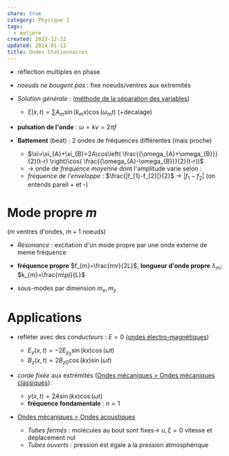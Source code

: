```yaml
---  
share: true  
category: Physique 3  
tags:  
  - matière  
created: 2023-12-22  
updated: 2024-01-12  
title: Ondes Stationnaires  
---  
```

  
  
- réflection multiples en phase  
  
- *noeuds ne bougent pas* : fixe noeuds/ventres aux extremités  
  
- *Solution générale* : ([méthode de la séparation des variables](m%C3%A9thode%20de%20la%20s%C3%A9paration%20des%20variables.md))   
	- $\xi(x,t)=\sum A_{m}\sin(k_{m}x)\cos(\omega_{m}t)$ (+decalage)  
  
- **pulsation de l'onde** :  $\omega=kv=2\pi f$   
  
- **Battement** (beat) : 2 ondes de fréquences différentes (mais proche)  
	- $\xi=\xi_{A}+\xi_{B}=2A\cos\left( \frac{{\omega_{A}+\omega_{B}}}{2}(t-r) \right)\cos( \frac{{\omega_{A}-\omega_{B}}}{2}(t-r))$  
	- → onde de *fréquence moyenne* dont l'amplitude varie selon :  
	- *fréquence de l'enveloppe* : $\frac{|f_{1}-f_{2}|}{2}$ → $|f_{1}-f_{2}|$ (on entends pareil + et -)  
# Mode propre $m$  
($m$ ventres d'ondes, $m+1$ noeuds)  
  
- *Résonance* : excitation d'un mode propre par une onde externe de meme fréquence  
  
- **fréquence propre** $f_{m}=\frac{mv}{2L}$, **longueur d'onde propre** $\lambda_{m}$; $k_{m}=\frac{m\pi}{L}$  
  
- sous-modes par dimension $m_{x},m_{y}$  
# Applications  
  
- refléter avec des *conducteurs* : $E=0$ ([ondes électro-magnétiques](ondes%20%C3%A9lectro-magn%C3%A9tiques.md))  
	- $E_{y}(x,t)=-2E_{y_{0}}\sin(kx)\cos(\omega t)$  
	- $B_{z}(x,t)=2B_{z0}\cos(kx)\sin(\omega t)$  
  
- *corde fixée* aux extrémités ([Ondes mécaniques > Ondes mécaniques classiques](Ondes%20m%C3%A9caniques.md#ondes-mecaniques-classiques)):  
	- $y(x,t)=2A\sin(kx)\cos(\omega t)$  
	- **fréquence fondamentale** : $n=1$  
  
- [Ondes mécaniques > Ondes acoustiques](Ondes%20m%C3%A9caniques.md#ondes-acoustiques)  
	- *Tubes fermés* : molécules au bout sont fixes→ $u,\xi = 0$ vitesse et déplacement nul  
	- *Tubes ouverts* : pression est égale a la pression atmosphérique   
